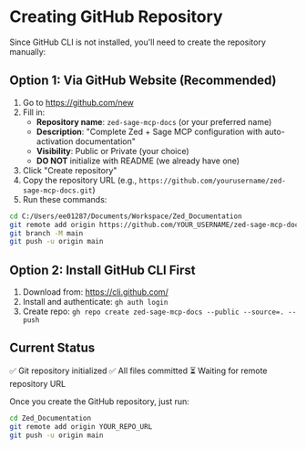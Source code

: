 # Creating GitHub Repository

Since GitHub CLI is not installed, you'll need to create the repository manually:

## Option 1: Via GitHub Website (Recommended)

1. Go to https://github.com/new
2. Fill in:
   - **Repository name**: `zed-sage-mcp-docs` (or your preferred name)
   - **Description**: "Complete Zed + Sage MCP configuration with auto-activation documentation"
   - **Visibility**: Public or Private (your choice)
   - **DO NOT** initialize with README (we already have one)
3. Click "Create repository"
4. Copy the repository URL (e.g., `https://github.com/yourusername/zed-sage-mcp-docs.git`)
5. Run these commands:

```bash
cd C:/Users/ee01287/Documents/Workspace/Zed_Documentation
git remote add origin https://github.com/YOUR_USERNAME/zed-sage-mcp-docs.git
git branch -M main
git push -u origin main
```

## Option 2: Install GitHub CLI First

1. Download from: https://cli.github.com/
2. Install and authenticate: `gh auth login`
3. Create repo: `gh repo create zed-sage-mcp-docs --public --source=. --push`

## Current Status

✅ Git repository initialized
✅ All files committed
⏳ Waiting for remote repository URL

Once you create the GitHub repository, just run:
```bash
cd Zed_Documentation
git remote add origin YOUR_REPO_URL
git push -u origin main
```
